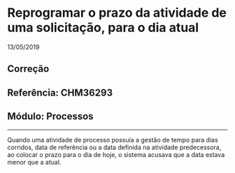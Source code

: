 # Reprogramar o prazo da atividade de uma solicitação, para o dia atual
13/05/2019
## Correção
## Referência: CHM36293
## Módulo: Processos
***

Quando uma atividade de processo possuía a gestão de tempo para dias corridos, data de referência ou a data definida na atividade predecessora, ao colocar o prazo para o dia de hoje, o sistema acusava que a data estava menor que a atual.